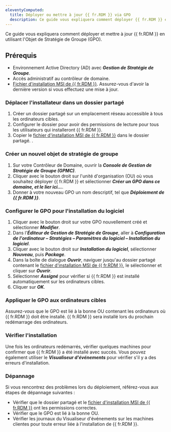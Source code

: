 ```yaml
---
eleventyComputed:
  title: Déployer ou mettre à jour {{ fr.RDM }} via GPO
  description: Ce guide vous expliquera comment déployer {{ fr.RDM }} en utilisant l'Objet de Stratégie de Groupe (GPO).
---
```

Ce guide vous expliquera comment déployer et mettre à jour {{ fr.RDM }} en utilisant l'Objet de Stratégie de Groupe (GPO).

## Prérequis

* Environnement Active Directory (AD) avec ***Gestion de Stratégie de Groupe***.
* Accès administratif au contrôleur de domaine.
* [Fichier d'installation MSI de {{ fr.RDM }}](https://devolutions.net/remote-desktop-manager/home/download/). Assurez-vous d'avoir la dernière version si vous effectuez une mise à jour.

### Déplacer l'installateur dans un dossier partagé

1. Créer un dossier partagé sur un emplacement réseau accessible à tous les ordinateurs cibles.
1. Configurer le dossier pour avoir des permissions de lecture pour tous les utilisateurs qui installeront {{ fr.RDM }}.
1. Copier le [fichier d'installation MSI de {{ fr.RDM }}](https://devolutions.net/remote-desktop-manager/home/download/) dans le dossier partagé.
.
### Créer un nouvel objet de stratégie de groupe

1. Sur votre Contrôleur de Domaine, ouvrir la ***Console de Gestion de Stratégie de Groupe (GPMC)***.
1. Cliquer avec le bouton droit sur l'unité d'organisation (OU) où vous souhaitez déployer {{ fr.RDM }} et sélectionner ***Créer un GPO dans ce domaine, et le lier ici...***.
1. Donner à votre nouveau GPO un nom descriptif, tel que ***Déploiement de {{ fr.RDM }}***.

### Configurer le GPO pour l'installation du logiciel

1. Cliquer avec le bouton droit sur votre GPO nouvellement créé et sélectionner ***Modifier***.
1. Dans l'***Éditeur de Gestion de Stratégie de Groupe***, aller à ***Configuration de l'ordinateur – Stratégies – Paramètres du logiciel – Installation du logiciel***.
1. Cliquer avec le bouton droit sur ***Installation du logiciel***, sélectionner ***Nouveau***, puis ***Package***.
1. Dans la boîte de dialogue ***Ouvrir***, naviguer jusqu'au dossier partagé contenant le [fichier d'installation MSI de {{ fr.RDM }}](https://devolutions.net/remote-desktop-manager/home/download/), le sélectionner et cliquer sur ***Ouvrir***.
1. Sélectionner ***Assigné*** pour vérifier si {{ fr.RDM }} est installé automatiquement sur les ordinateurs cibles.
1. Cliquer sur ***OK***.

### Appliquer le GPO aux ordinateurs cibles
Assurez-vous que le GPO est lié à la bonne OU contenant les ordinateurs où {{ fr.RDM }} doit être installé. {{ fr.RDM }} sera installé lors du prochain redémarrage des ordinateurs.

### Vérifier l'installation
Une fois les ordinateurs redémarrés, vérifier quelques machines pour confirmer que {{ fr.RDM }} a été installé avec succès. Vous pouvez également utiliser le ***Visualiseur d'événements*** pour vérifier s'il y a des erreurs d'installation.

### Dépannage
Si vous rencontrez des problèmes lors du déploiement, référez-vous aux étapes de dépannage suivantes :

* Vérifier que le dossier partagé et le [fichier d'installation MSI de {{ fr.RDM }}](https://devolutions.net/remote-desktop-manager/home/download/) ont les permissions correctes.
* Vérifier que le GPO est lié à la bonne OU.
* Vérifier les journaux du Visualiseur d'événements sur les machines clientes pour toute erreur liée à l'installation de {{ fr.RDM }}.